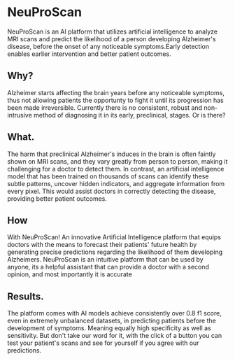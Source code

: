 # NeuProScan

NeuProScan is an AI platform that utilizes artificial intelligence to analyze
MRI scans and predict the likelihood of a person developing Alzheimer's
disease, before the onset of any noticeable symptoms.Early detection enables
earlier intervention and better patient outcomes.

## Why?

Alzheimer starts affecting the brain years before any noticeable symptoms, thus
not allowing patients the opportunty to fight it until its progression has been
made irreversible. Currently there is no consistent, robust and non-intrusive
method of diagnosing it in its early, preclinical, stages. Or is there?

## What.


The harm that preclinical Alzheimer's induces in the brain is often faintly
shown on MRI scans, and they vary greatly from person to person, making it
challenging for a doctor to detect them. In contrast, an artificial
intelligence model that has been trained on thousands of scans can identify
these subtle patterns, uncover hidden indicators, and aggregate information
from every pixel.  This would assist doctors in correctly detecting the
disease, providing better patient outcomes.


## How

With NeuProScan! An innovative Artificial Intelligence platform that equips
doctors with the means to forecast their patients' future health by generating
precise predictions regarding the likelihood of them developing Alzheimers.
NeuProScan is an intuitive platform that can be used by
anyone, its a helpful assistant that can provide a doctor with
a second opinion, and most importantly it is accurate

## Results.

The platform comes with AI models achieve consistently over 0.8 f1 score, even
in extremely unbalanced datasets, in predicting patients before the development
of symptoms. Meaning equally high specificity as well as sensitivity. But don't
take our word for it, with the click of a button you can test your patient's
scans and see for yourself if you agree with our predictions.


